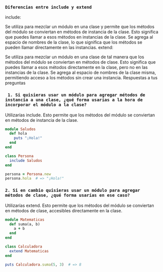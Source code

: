 ### ```Diferencias entre include y extend```
include:

Se utiliza para mezclar un módulo en una clase y permite que los métodos del módulo se conviertan en métodos de instancia de la clase. Esto significa que puedes llamar a esos métodos en instancias de la clase.
Se agrega al espacio de nombres de la clase, lo que significa que los métodos se pueden llamar directamente en las instancias.
extend:

Se utiliza para mezclar un módulo en una clase de tal manera que los métodos del módulo se conviertan en métodos de clase. Esto significa que puedes llamar a esos métodos directamente en la clase, pero no en las instancias de la clase.
Se agrega al espacio de nombres de la clase misma, permitiendo acceso a los métodos sin crear una instancia.
Respuestas a tus preguntas 

### ``` 1. Si quisieras usar un módulo para agregar métodos de instancia a una clase, ¿qué forma usarías a la hora de incorporar el módulo a la clase?```

Utilizarías include. Esto permite que los métodos del módulo se conviertan en métodos de instancia de la clase.
```ruby
module Saludos
  def hola
    puts "¡Hola!"
  end
end

class Persona
  include Saludos
end

persona = Persona.new
persona.hola  # => "¡Hola!"
```

### ```2. Si en cambio quisieras usar un módulo para agregar métodos de clase, ¿qué forma usarías en ese caso? ```

Utilizarías extend. Esto permite que los métodos del módulo se conviertan en métodos de clase, accesibles directamente en la clase.

```ruby
module Matematicas
  def suma(a, b)
    a + b
  end
end

class Calculadora
  extend Matematicas
end

puts Calculadora.suma(5, 3)  # => 8
```
